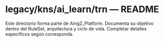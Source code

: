 # legacy/kns/ai_learn/trn — README

Este directorio forma parte de AingZ_Platform. Documenta su objetivo dentro del RuleSet, arquitectura y ciclo de vida. Completar detalles específicos según corresponda.
